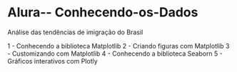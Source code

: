 # Alura-- Conhecendo-os-Dados
Análise das tendências de imigração do Brasil

1 - Conhecendo a biblioteca Matplotlib
2 - Criando figuras com Matplotlib
3 - Customizando com Matplotlib
4 - Conhecendo a biblioteca Seaborn
5 - Gráficos interativos com Plotly

